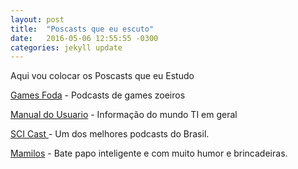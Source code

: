 ```yaml
---
layout: post
title:  "Poscasts que eu escuto"
date:   2016-05-06 12:55:55 -0300
categories: jekyll update
---
```


Aqui vou colocar os Poscasts que eu Estudo


[Games Foda](http://www.gamesfoda.net/feed/podcast) - Podcasts de games zoeiros


[Manual do Usuario](http://www.manualdousuario.net/feed/http) - Informação do mundo TI em geral


[SCI Cast ](http://deviante.com.br/podcasts/) - Um dos melhores podcasts do Brasil.

[Mamilos](http://www.b9.com.br/podcasts/mamilos/) - Bate papo inteligente e com muito humor e brincadeiras.


